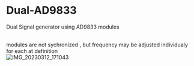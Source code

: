 # Dual-AD9833
Dual Signal generator using AD9833 modules<br><br>

modules are not sychronized , but frequency may be adjusted individualy for each at definition<br>
![IMG_20230312_171043](https://user-images.githubusercontent.com/30392727/224560245-e49b42ea-7c01-4753-a548-735d9c4fcde2.jpg)
